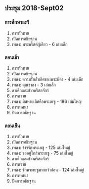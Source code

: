 
## ประชุม 2018-Sept02

### การศึกษาละวี

1. การทักทาย
2. เปิดการอธิษฐาน
3. เพลง:  พระคริสต์ผู้เดียว - 6 เล่มเล็ก

### ตอนเช้า

1. การทักทาย
2. เปิดการอธิษฐาน
3. เพลง:  ความรักล้ำเลิศของพระบิดา - 4 เล่มเล็ก
4. เพลง:  คุกเข่าลง - 3 เล่มเล็ก
5. ลาเด็กและข่าวคริสตจักร์
6. การถวาย
7. เพลง:  มีสหายเลิศคือพระเยซู - 186 เล่มไหญ่
8. การเทศนา
9. ปิดการอธิษฐาน

### ตอนเย็น

1. การทักทาย
2. เปิดการอธิษฐาน
3. เพลง:  ข้าฯรักพระเยซู - 125 เล่มไหญ่
4. เพลง:  ขออยู่ใกล้พระเยซู - 75 เล่มไหญ่
5. ลาเด็กและข่าวคริสตจักร์
6. การถวาย
7. เพลง:  รักพระเยซูมากกว่าก่อน - 124 เล่มไหญ่
8. การเทศนา
9. ปิดการอธิษฐาน